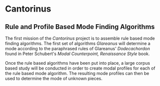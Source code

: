# Cantorinus
## Rule and Profile Based Mode Finding Algorithms

The first mission of the *Cantorinus* project is to assemble rule based mode finding algorithms. The first set of algorithms *Glareanus* will determine a mode according to the paraphrased rules of Glareanus' *Dodecachordon* found in Peter Schubert's *Modal Counterpoint, Renaissance Style* book.

Once the rule based algorithms have been put into place, a large corpus based study will be conducted in order to create modal profiles for each of the rule based mode algorithm. The resulting mode profiles can then be used to determine the mode of unknown pieces.

